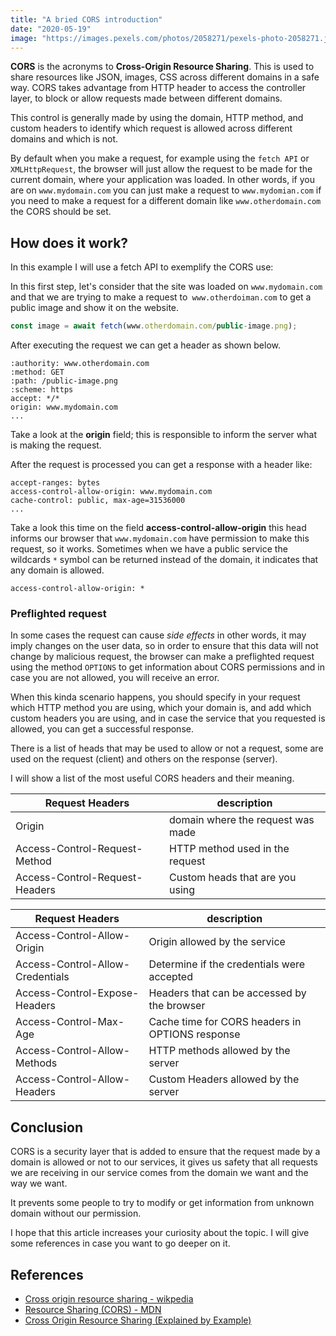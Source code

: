 ```yaml
---
title: "A bried CORS introduction"
date: "2020-05-19"
image: "https://images.pexels.com/photos/2058271/pexels-photo-2058271.jpeg?auto=compress&cs=tinysrgb&dpr=2&h=800&w=800"
---
```


**CORS** is the acronyms to **Cross-Origin Resource Sharing**. This is used to share resources like JSON, images, CSS across different domains in a safe way. CORS takes advantage from HTTP header to access the controller layer, to block or allow requests made between different domains.

This control is generally made by using the domain, HTTP method, and custom headers to identify which request is allowed across different domains and which is not.

By default when you make a request, for example using the `fetch API` or `XMLHttpRequest`, the browser will just allow the request to be made for the current domain, where your application was loaded. In other words, if you are on `www.mydomain.com` you can just make a request to `www.mydomian.com` if you need to make a request for a different domain like `www.otherdomain.com` the CORS should be set.

## How does it work?

In this example I will use a fetch API to exemplify the CORS use:

In this first step, let's consider that the site was loaded on `www.mydomain.com` and that we are trying to make a request to` www.otherdoiman.com` to get a public image and show it on the website.

```js
const image = await fetch(www.otherdomain.com/public-image.png);
```

After executing the request we can get a header as shown below.

```
:authority: www.otherdomain.com
:method: GET  
:path: /public-image.png
:scheme: https
accept: */*
origin: www.mydomain.com
...
```
Take a look at the **origin** field; this is responsible to inform the server what is making the request.

After the request is processed you can get a response with a header like:

```
accept-ranges: bytes
access-control-allow-origin: www.mydomain.com
cache-control: public, max-age=31536000
...
```

Take a look this time on the field **access-control-allow-origin** this head informs our browser that `www.mydomain.com` have permission to make this request, so it works. Sometimes when we have a public service the wildcards `*` symbol can be returned instead of the domain, it indicates that any domain is allowed.

```
access-control-allow-origin: *
```

### Preflighted request

In some cases the request can cause *side effects* in other words, it may imply changes on the user data, so in order to ensure that this data will not change by malicious request, the browser can make a preflighted request using the method `OPTIONS` to get information about CORS permissions and in case you are not allowed, you will receive an error.

When this kinda scenario happens, you should specify in your request which HTTP method you are using, which your domain is, and add which custom headers you are using, and in case the service that you requested is allowed, you can get a successful response.

There is a list of heads that may be used to allow or not a request, some are used on the request (client) and others on the response (server).

I will show a list of the most useful CORS headers and their meaning.

|Request Headers               | description                      |
|------------------------------|----------------------------------|
|Origin                        | domain where the request was made| 
|Access-Control-Request-Method | HTTP method used in the request  |
|Access-Control-Request-Headers| Custom heads that are you using  |

|Request Headers                  | description                                     |
|---------------------------------|-------------------------------------------------|
|Access-Control-Allow-Origin      | Origin allowed by the service                   | 
|Access-Control-Allow-Credentials | Determine if the credentials were accepted      |
|Access-Control-Expose-Headers    | Headers that can be accessed by the browser     |
|Access-Control-Max-Age           | Cache time for CORS headers in OPTIONS response |
|Access-Control-Allow-Methods     | HTTP methods allowed by the server              |
|Access-Control-Allow-Headers     | Custom Headers allowed by the server            |

## Conclusion

CORS is a security layer that is added to ensure that the request made by a domain is allowed or not to our services, it gives us safety that all requests we are receiving in our service comes from the domain we want and the way we want.

It prevents some people to try to modify or get information from unknown domain without our permission.

I hope that this article increases your curiosity about the topic. I will give some references in case you want to go deeper on it.

## References

- [Cross origin resource sharing - wikpedia](https://en.wikipedia.org/wiki/Cross-origin_resource_sharing)
- [Resource Sharing (CORS) - MDN](https://developer.mozilla.org/en-US/docs/Web/HTTP/CORS)
- [Cross Origin Resource Sharing (Explained by Example)](https://www.youtube.com/watch?v=Ka8vG5miErk)
